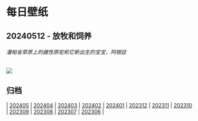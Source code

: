 # 每日壁纸

## 20240512 - 放牧和饲养

###### 潘帕省草原上的雌性原驼和它新出生的宝宝，阿根廷

![](https://www.bing.com/th?id=OHR.GuanacoMother_ZH-CN3856540256_UHD.jpg)

## 归档

| [202405](/202405/README.md)
| [202404](/202404/README.md)
| [202403](/202403/README.md)
| [202402](/202402/README.md)
| [202401](/202401/README.md)
| [202312](/202312/README.md)
| [202311](/202311/README.md)
| [202310](/202310/README.md)
| [202309](/202309/README.md)
| [202308](/202308/README.md)
| [202307](/202307/README.md)
| [202306](/202306/README.md)
|